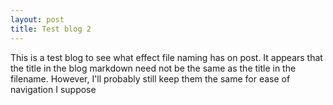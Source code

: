 ```yaml
---
layout: post
title: Test blog 2
---
```


This is a test blog to see what effect file naming has on post. It appears that the title in the blog markdown need not be the same as the title in the filename. However, I'll probably still keep them the same for ease of navigation I suppose